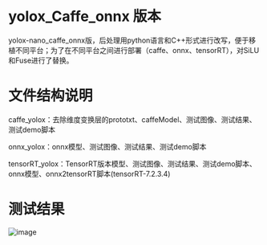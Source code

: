 # yolox_Caffe_onnx 版本

yolox-nano_caffe_onnx版，后处理用python语言和C++形式进行改写，便于移植不同平台；为了在不同平台之间进行部署（caffe、onnx、tensorRT），对SiLU和Fuse进行了替换。

# 文件结构说明

caffe_yolox：去除维度变换层的prototxt、caffeModel、测试图像、测试结果、测试demo脚本

onnx_yolox：onnx模型、测试图像、测试结果、测试demo脚本

tensorRT_yolox：TensorRT版本模型、测试图像、测试结果、测试demo脚本、onnx模型、onnx2tensorRT脚本(tensorRT-7.2.3.4)


# 测试结果

![image](https://github.com/cqu20160901/yolox_caffe_onnx/blob/master/caffe_yolox/result.jpg)

